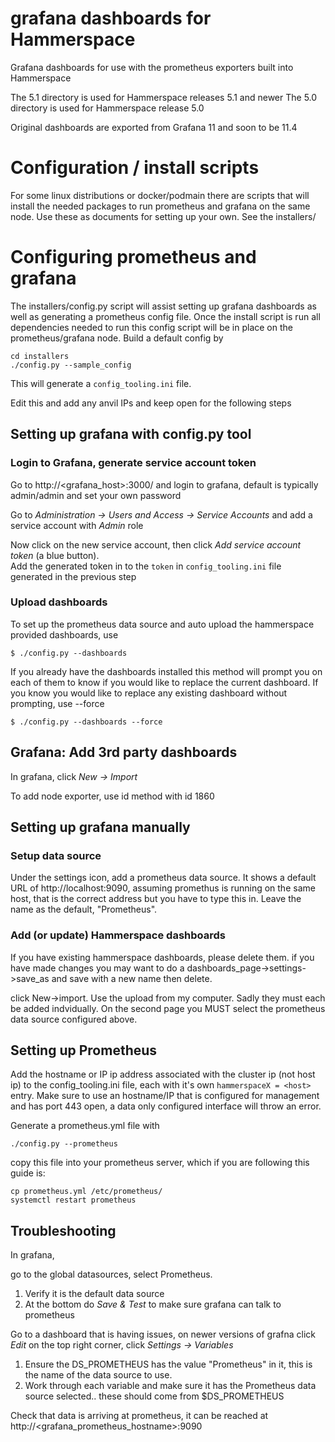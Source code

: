 # grafana dashboards for Hammerspace
Grafana dashboards for use with the prometheus exporters built into Hammerspace

The 5.1 directory is used for Hammerspace releases 5.1 and newer
The 5.0 directory is used for Hammerspace release 5.0

Original dashboards are exported from Grafana 11 and soon to be 11.4

# Configuration / install scripts

For some linux distributions or docker/podmain there are scripts that will
install the needed packages to run prometheus and grafana on the same node. Use
these as documents for setting up your own.  See the installers/


# Configuring prometheus and grafana

The installers/config.py script will assist setting up grafana dashboards as
well as generating a prometheus config file.  Once the install script is run
all dependencies needed to run this config script will be in place on the
prometheus/grafana node.  Build a default config by
```
cd installers
./config.py --sample_config
```

This will generate a `config_tooling.ini` file.

Edit this and add any anvil IPs and keep open for the following steps

## Setting up grafana with config.py tool

### Login to Grafana, generate service account token

Go to http://<grafana_host>:3000/ and login to grafana, default is typically admin/admin and set your own password

Go to _Administration -> Users and Access -> Service Accounts_ and add a service account with _Admin_ role

Now click on the new service account, then click _Add service account token_ (a blue button).  
Add the generated token in to the `token` in `config_tooling.ini` file generated in the previous step

### Upload dashboards

To set up the prometheus data source and auto upload the hammerspace provided dashboards, use 
```
$ ./config.py --dashboards
```

If you already have the dashboards installed this method will prompt you on each of them to know if you would like to replace the current dashboard.  If you know you would like to replace any existing dashboard without prompting, use --force
```
$ ./config.py --dashboards --force
```

## Grafana: Add 3rd party dashboards

In grafana, click _New -> Import_

To add node exporter, use id method with id 1860


## Setting up grafana manually

### Setup data source

Under the settings icon, add a prometheus data source. It shows a default URL
of http://localhost:9090, assuming promethus is running on the same host, that
is the correct address but you have to type this in. Leave the name as the
default, "Prometheus".

### Add (or update) Hammerspace dashboards

If you have existing hammerspace dashboards, please delete them.  if you have
made changes you may want to do a dashboards_page->settings->save_as and save
with a new name then delete.

click New->import.  Use the upload from my computer.  Sadly they must each be
added indvidually.  On the second page you MUST select the prometheus data
source configured above.


## Setting up Prometheus

Add the hostname or IP ip address associated with the cluster ip (not host ip)
to the config_tooling.ini file, each with it's own `hammerspaceX = <host>`
entry.  Make sure to use an hostname/IP that is configured for management and
has port 443 open, a data only configured interface will throw an error.

Generate a prometheus.yml file with
```
./config.py --prometheus
```

copy this file into your prometheus server, which if you are following this guide is:
```
cp prometheus.yml /etc/prometheus/
systemctl restart prometheus
```



## Troubleshooting

In grafana, 

go to the global datasources, select Prometheus.
1) Verify it is the default data source
2) At the bottom do _Save & Test_ to make sure grafana can talk to prometheus

Go to a dashboard that is having issues, on newer versions of grafna click _Edit_ on the top right corner, click _Settings -> Variables_
1) Ensure the DS_PROMETHEUS has the value "Prometheus" in it, this is the name of the data source to use.
2) Work through each variable and make sure it has the Prometheus data source selected.. these should come from $DS_PROMETHEUS

Check that data is arriving at prometheus, it can be reached at http://<grafana_prometheus_hostname>:9090


